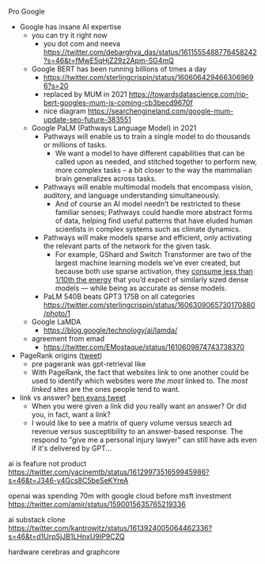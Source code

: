
Pro Google
- Google has insane AI expertise
	- you can try it right now
		- you dot com and neeva https://twitter.com/debarghya_das/status/1611555488776458242?s=46&t=fMwE5qHjZ29z2Apm-SG4mQ
	- Google BERT has been running billions of times a day
		- https://twitter.com/sterlingcrispin/status/1606064294663069696?s=20
		- replaced by MUM in 2021 https://towardsdatascience.com/rip-bert-googles-mum-is-coming-cb3becd9670f 
		- nice diagram https://searchengineland.com/google-mum-update-seo-future-383551
	- Google PaLM (Pathways Language Model) in 2021
		- Pathways will enable us to train a single model to do thousands or millions of tasks.
			- We want a model to have different capabilities that can be called upon as needed, and stitched together to perform new, more complex tasks – a bit closer to the way the mammalian brain generalizes across tasks.
		- Pathways will enable multimodal models that encompass vision, auditory, and language understanding simultaneously. 
			- And of course an AI model needn’t be restricted to these familiar senses; Pathways could handle more abstract forms of data, helping find useful patterns that have eluded human scientists in complex systems such as climate dynamics.
		- Pathways will make models sparse and efficient, only activating the relevant parts of the network for the given task.
			- For example, GShard and Switch Transformer are two of the largest machine learning models we’ve ever created, but because both use sparse activation, they [consume less than 1/10th the energy](https://blog.google/technology/ai/minimizing-carbon-footprint/) that you’d expect of similarly sized dense models — while being as accurate as dense models.
		- PaLM 540B beats GPT3 175B on all categories https://twitter.com/sterlingcrispin/status/1606309065730170880/photo/1
	- Google LaMDA
		- https://blog.google/technology/ai/lamda/
	- agreement from emad
		- https://twitter.com/EMostaque/status/1610609874743738370
- PageRank origins ([tweet](https://twitter.com/mmitchell_ai/status/1605013368560943105?s=20)) 
	- pre pagerank was gpt-retrieval like
	- With PageRank, the fact that websites link to one another could be used to identify which websites were *the most* linked to. The *most linked* sites are the ones people tend to want.
- link vs answer? [ben evans tweet](https://twitter.com/benedictevans/status/1607547804108431362)
	- When you were given a link did you really want an answer? Or did you, in fact, want a link?
	- I would like to see a matrix of query volume versus search ad revenue versus susceptibility to an answer-based response. The respond to "give me a personal injury lawyer" can still have ads even if it's delivered by GPT...







ai is feafure not product
https://twitter.com/yacinemtb/status/1612997351659945986?s=46&t=J346-y4Gcs8C5beSeKYreA


openai was spending 70m  with google cloud before msft investment https://twitter.com/amir/status/1590015635765219336


ai substack clone https://twitter.com/kantrowitz/status/1613924005064462336?s=46&t=d1UrpSjJB1LHnxU9IP9CZQ

hardware
cerebras and graphcore